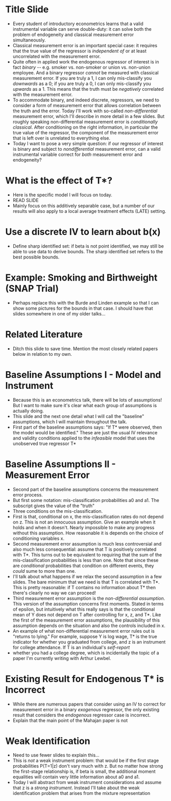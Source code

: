 # Title Slide
- Every student of introductory econometrics learns that a valid instrumental variable can serve double-duty: it can solve both the problem of endogeneity and classical measurement error simultaneously.
- Classical measurement error is an important special case: it requires that the true value of the regressor is *independent of* or at least uncorrelated with the measurement error.  
- Quite often in applied work the endogenous regressor of interest is in fact *binary* -- e.g. smoker vs. non-smoker or union vs. non-union employee. And a binary regressor *cannot* be measured with classical measurement error. If you are truly a 1, I can only mis-classify you *downwards* as a 0; if you are truly a 0, I can only mis-classify you *upwards* as a 1. This means that the truth must be *negatively* correlated with the measurement error.
- To accommodate binary, and indeed discrete, regressors, we need to consider a form of measurement error that allows correlation between the truth and the error. Today I'll work with so-called *non-differential* measurement error, which I'll describe in more detail in a few slides. But roughly speaking non-differential measurement error is *conditionally classical*. After conditioning on the right information, in particular the true value of the regressor, the component of the measurement error that is left over is unrelated to everything else.
- Today I want to pose a very simple question: if our regressor of interest is binary and subject to *nondifferential* measurement error, can a valid instrumental variable correct for *both* measurement error and endogeneity?

# What is the effect of T*?
- Here is the specific model I will focus on today.
- READ SLIDE
- Mainly focus on this additively separable case, but a number of our results will also apply to a local average treatment effects (LATE) setting.

# Use a discrete IV to learn about b(x)
- Define sharp identified set: if beta is not point identified, we may still be able to use data to derive bounds. The sharp identified set refers to the best possible bounds.

# Example: Smoking and Birthweight (SNAP Trial)
- Perhaps replace this with the Burde and Linden example so that I can show some pictures for the bounds in that case. I should have that slides somewhere in one of my older talks...

# Related Literature
- Ditch this slide to save time. Mention the most closely related papers below in relation to my own.

# Baseline Assumptions I - Model and Instrument
- Because this is an econometrics talk, there will be lots of assumptions! But I want to make sure it's clear what each group of assumptions is actually doing.
- This slide and the next one detail what I will call the "baseline" assumptions, which I will maintain throughout the talk.
- First part of the baseline assumptions says: "If T* were observed, then the model would be identified." These are just the usual IV relevance and validity conditions applied to the *infeasible* model that uses the unobserved true regressor T*

# Baseline Assumptions II - Measurement Error
- Second part of the baseline assumptions concerns the measurement error process.
- But first some notation: mis-classification probabilities a0 and a1. The subscript gives the value of the "truth"
- Three conditions on the mis-classification.
- First is that, conditional on x, the mis-classification rates do not depend on z. This is not an innocuous assumption. Give an example when it holds and when it doesn't. Nearly impossible to make any progress without this assumption. How reasonable it is depends on the choice of conditioning variables x.
- Second measurement error assumption is much less controversial and also much less consequential: assume that T is positively correlated with T*. This turns out to be equivalent to requiring that the sum of the mis-classification probabilities is less than one. Note that since these are *conditional* probabilities that condition on different events, they *could* sume to more than one. 
- I'll talk about what happens if we relax the second assumption in a few slides. The bare minimum that we need is that T is correlated with T*. This is pretty reasonable: if T contains no information about T* then there's clearly no way we can proceed!
- Third measurement error assumption is the *non-differential assumption*. This version of the assumption concerns first moments. Stated in terms of epsilon, but intuitively what this really says is that the conditional mean of Y does not depend on T after controlling for x, z, and T*. Like the first of the measurement error assumptions, the plausibility of this assumption depends on the situation and also the controls included in x.
- An example of what non-differential measurement error rules out is "returns to lying." For example, suppose Y is log wage, T* is the true indicator for whether you graduated from college, and z is an instrument for college attendance. If T is an individual's *self-report* 
- whether you had a college degree,  which is incidentally the topic of a paper I'm currently writing with Arthur Lewbel.


# Existing Result for Endogenous T* is Incorrect
- While there are numerous papers that consider using an IV to correct for measurement error in a binary *exogenous* regressor, the only existing result that considers the *endogenous* regressor case is incorrect.
- Explain that the main point of the Mahajan paper is not 

# Weak Identification
- Need to use fewer slides to explain this...
- This is *not* a weak instrument problem: that would be if the first stage probabilities P(T=1|z) don't vary much with z. But no matter how strong the first-stage relationship is, if beta is small, the additional moment equalities will contain very little information about a0 and a1.
- Today I will abstract from weak instrument considerations and assume that z is a *strong instrument*. Instead I'll take about the weak identification problem that arises from the mixture representation
